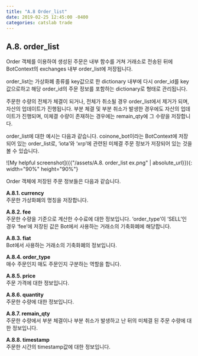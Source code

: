 ```yaml
---
title: "A.8 Order_list"
date: 2019-02-25 12:45:00 -0400
categories: catslab trade
---
```


## A.8. order_list

Order 객체를 이용하여 생성된 주문은 내부 함수를 거쳐 거래소로 전송된 뒤에 BotContext의 exchanges 내부 order_list에 저장됩니다. 

order_list는 가상화폐 종류를 key값으로 한 dictionary 내부에 다시 order_id를 key값으로하고 해당 order_id의 주문 정보를 포함하는 dictionary로 형태로 관리됩니다. 

주문한 수량의 전체가 체결이 되거나, 전체가 취소될 경우 order_list에서 제거가 되며, 자산의 업데이트가 진행됩니다. 부분 체결 및 부분 취소가 발생한 경우에도 자산의 업데이트가 진행되며, 미체결 수량이 존재하는 경우에는 remain_qty에 그 수량을 저장합니다. 

order_list에 대한 예시는 다음과 같습니다. coinone_bot이라는 BotContext에 저장되어 있는 order_list로, ‘iota’와 ‘xrp’에 관련된 미체결 주문 정보가 저장되어 있는 것을 볼 수 있습니다. 

![My helpful screenshot]({{"/assets/A.8. order_list ex.png" | absolute_url}}){: width="90%" height="90%"}


Order 객체에 저장된 주문 정보들은 다음과 같습니다.

__A.8.1. currency__  
주문한 가상화폐의 명칭을 저장합니다.


__A.8.2. fee__  
주문한 수량을 기준으로 계산한 수수료에 대한 정보입니다. ‘order_type’이 ‘SELL’인 경우 ‘fee’에 저장된 값은 Bot에서 사용하는 거래소의 기축화폐에 해당합니다. 


__A.8.3. fiat__  
Bot에서 사용하는 거래소의 기축화폐의 정보입니다.


__A.8.4. order_type__  
매수 주문인지 매도 주문인지 구분하는 역할을 합니다.


__A.8.5. price__  
주문 가격에 대한 정보입니다.


__A.8.6. quantity__  
주문한 수량에 대한 정보입니다.


__A.8.7. remain_qty__  
주문한 수량에서 부분 체결이나 부분 취소가 발생하고 난 뒤의 미체결 된 주문 수량에 대한 정보입니다.


__A.8.8. timestamp__  
주문한 시간의 timestamp값에 대한 정보입니다.
